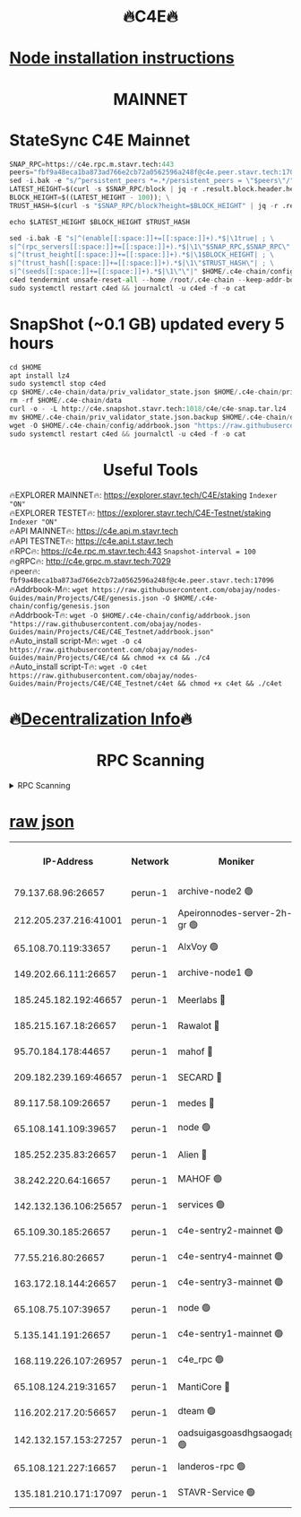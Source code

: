 <h1 align="center"> 🔥C4E🔥</h1>

[Node installation instructions](https://github.com/obajay/nodes-Guides/tree/main/Projects/C4E)
=

<h1 align="center"> MAINNET</h1>

# StateSync C4E Mainnet
```python
SNAP_RPC=https://c4e.rpc.m.stavr.tech:443
peers="fbf9a48eca1ba873ad766e2cb72a0562596a248f@c4e.peer.stavr.tech:17096"
sed -i.bak -e "s/^persistent_peers *=.*/persistent_peers = \"$peers\"/" $HOME/.c4e-chain/config/config.toml
LATEST_HEIGHT=$(curl -s $SNAP_RPC/block | jq -r .result.block.header.height); \
BLOCK_HEIGHT=$((LATEST_HEIGHT - 100)); \
TRUST_HASH=$(curl -s "$SNAP_RPC/block?height=$BLOCK_HEIGHT" | jq -r .result.block_id.hash)

echo $LATEST_HEIGHT $BLOCK_HEIGHT $TRUST_HASH

sed -i.bak -E "s|^(enable[[:space:]]+=[[:space:]]+).*$|\1true| ; \
s|^(rpc_servers[[:space:]]+=[[:space:]]+).*$|\1\"$SNAP_RPC,$SNAP_RPC\"| ; \
s|^(trust_height[[:space:]]+=[[:space:]]+).*$|\1$BLOCK_HEIGHT| ; \
s|^(trust_hash[[:space:]]+=[[:space:]]+).*$|\1\"$TRUST_HASH\"| ; \
s|^(seeds[[:space:]]+=[[:space:]]+).*$|\1\"\"|" $HOME/.c4e-chain/config/config.toml
c4ed tendermint unsafe-reset-all --home /root/.c4e-chain --keep-addr-book
sudo systemctl restart c4ed && journalctl -u c4ed -f -o cat
```
# SnapShot (~0.1 GB) updated every 5 hours
```python
cd $HOME
apt install lz4
sudo systemctl stop c4ed
cp $HOME/.c4e-chain/data/priv_validator_state.json $HOME/.c4e-chain/priv_validator_state.json.backup
rm -rf $HOME/.c4e-chain/data
curl -o - -L http://c4e.snapshot.stavr.tech:1018/c4e/c4e-snap.tar.lz4 | lz4 -c -d - | tar -x -C $HOME/.c4e-chain --strip-components 2
mv $HOME/.c4e-chain/priv_validator_state.json.backup $HOME/.c4e-chain/data/priv_validator_state.json
wget -O $HOME/.c4e-chain/config/addrbook.json "https://raw.githubusercontent.com/obajay/nodes-Guides/main/Projects/C4E/addrbook.json"
sudo systemctl restart c4ed && journalctl -u c4ed -f -o cat
```
 <h1 align="center"> Useful Tools</h1>

🔥EXPLORER MAINNET🔥:  https://explorer.stavr.tech/C4E/staking            `Indexer "ON"` \
🔥EXPLORER TESTET🔥:   https://explorer.stavr.tech/C4E-Testnet/staking     `Indexer "ON"` \
🔥API MAINNET🔥:       https://c4e.api.m.stavr.tech \
🔥API TESTNET🔥:       https://c4e.api.t.stavr.tech \
🔥RPC🔥:               https://c4e.rpc.m.stavr.tech:443                  `Snapshot-interval = 100` \
🔥gRPC🔥:              http://c4e.grpc.m.stavr.tech:7029 \
🔥peer🔥:              `fbf9a48eca1ba873ad766e2cb72a0562596a248f@c4e.peer.stavr.tech:17096` \
🔥Addrbook-M🔥:    ```wget https://raw.githubusercontent.com/obajay/nodes-Guides/main/Projects/C4E/genesis.json -O $HOME/.c4e-chain/config/genesis.json``` \
🔥Addrbook-T🔥:    ```wget -O $HOME/.c4e-chain/config/addrbook.json "https://raw.githubusercontent.com/obajay/nodes-Guides/main/Projects/C4E/C4E_Testnet/addrbook.json"``` \
🔥Auto_install script-M🔥: ```wget -O c4 https://raw.githubusercontent.com/obajay/nodes-Guides/main/Projects/C4E/c4 && chmod +x c4 && ./c4``` \
🔥Auto_install script-T🔥: ```wget -O c4et https://raw.githubusercontent.com/obajay/nodes-Guides/main/Projects/C4E/C4E_Testnet/c4et && chmod +x c4et && ./c4et```

🔥[Decentralization Info](https://github.com/obajay/StateSync-snapshots/tree/main/Projects/C4E/Decentralization)🔥
=

<h1 align="center"> RPC Scanning</h1>

<details>
<summary>RPC Scanning</summary>

<h2 align="center"> We scan nodes in real time every 4 hours. And we provide the final result of RPC endpoints.
We cannot influence the operation of these nodes in any way. </h2>


```python
If Voting Power is higher than 0 --> then the Node is a validator of the network and may be subject to attack and be a potential threat to the chain.
```
```python
We marked such validators with a red symbol
```

</details>

[raw json](https://rpc-check.c4e.stavr.tech/c4e/rpc-c4e-result.json)
=



<table><tr><th>IP-Address</th><th>Network</th><th>Moniker</th><th>Latest Block Height</th><th>Earliest Block Height</th><th>Catching Up</th><th>Tx Index</th><th>Voting Power</th><th>Scan Time</th></tr><tr><td>79.137.68.96:26657</td><td>perun-1</td><td>archive-node2 🟢</td><td>7590123</td><td>1</td><td>False</td><td>on</td><td>0</td><td>2024-03-15T01:53:47.590892945UTC</td></tr><tr><td>212.205.237.216:41001</td><td>perun-1</td><td>Apeironnodes-server-2h-gr 🟢</td><td>1629430</td><td>1</td><td>False</td><td>on</td><td>0</td><td>2024-03-15T01:53:50.399751991UTC</td></tr><tr><td>65.108.70.119:33657</td><td>perun-1</td><td>AlxVoy 🟢</td><td>7590403</td><td>1</td><td>False</td><td>on</td><td>0</td><td>2024-03-15T01:54:02.304878420UTC</td></tr><tr><td>149.202.66.111:26657</td><td>perun-1</td><td>archive-node1 🟢</td><td>7590405</td><td>1</td><td>False</td><td>on</td><td>0</td><td>2024-03-15T01:54:16.527815764UTC</td></tr><tr><td>185.245.182.192:46657</td><td>perun-1</td><td>Meerlabs 🔴</td><td>7590405</td><td>1051501</td><td>False</td><td>on</td><td>344615</td><td>2024-03-15T01:54:21.538904633UTC</td></tr><tr><td>185.215.167.18:26657</td><td>perun-1</td><td>Rawalot 🔴</td><td>7590407</td><td>1090501</td><td>False</td><td>on</td><td>450091</td><td>2024-03-15T01:54:32.686579687UTC</td></tr><tr><td>95.70.184.178:44657</td><td>perun-1</td><td>mahof 🔴</td><td>7590403</td><td>2342001</td><td>False</td><td>off</td><td>1356400</td><td>2024-03-15T01:54:01.619518678UTC</td></tr><tr><td>209.182.239.169:46657</td><td>perun-1</td><td>SECARD 🔴</td><td>7590404</td><td>2616101</td><td>False</td><td>off</td><td>749308</td><td>2024-03-15T01:54:13.920422901UTC</td></tr><tr><td>89.117.58.109:26657</td><td>perun-1</td><td>medes 🔴</td><td>7590407</td><td>2826001</td><td>False</td><td>off</td><td>891025</td><td>2024-03-15T01:54:28.270928139UTC</td></tr><tr><td>65.108.141.109:39657</td><td>perun-1</td><td>node 🟢</td><td>7590401</td><td>5303301</td><td>False</td><td>on</td><td>0</td><td>2024-03-15T01:53:49.947198856UTC</td></tr><tr><td>185.252.235.83:26657</td><td>perun-1</td><td>Alien 🔴</td><td>7590405</td><td>6502501</td><td>False</td><td>on</td><td>648215</td><td>2024-03-15T01:54:16.797275973UTC</td></tr><tr><td>38.242.220.64:16657</td><td>perun-1</td><td>MAHOF 🟢</td><td>7590404</td><td>6885501</td><td>False</td><td>on</td><td>0</td><td>2024-03-15T01:54:14.213954558UTC</td></tr><tr><td>142.132.136.106:25657</td><td>perun-1</td><td>services 🟢</td><td>7590403</td><td>7012001</td><td>False</td><td>on</td><td>0</td><td>2024-03-15T01:54:04.853205987UTC</td></tr><tr><td>65.109.30.185:26657</td><td>perun-1</td><td>c4e-sentry2-mainnet 🟢</td><td>7590405</td><td>7284001</td><td>False</td><td>on</td><td>0</td><td>2024-03-15T01:54:21.213818403UTC</td></tr><tr><td>77.55.216.80:26657</td><td>perun-1</td><td>c4e-sentry4-mainnet 🟢</td><td>7590403</td><td>7297001</td><td>False</td><td>on</td><td>0</td><td>2024-03-15T01:54:02.008643681UTC</td></tr><tr><td>163.172.18.144:26657</td><td>perun-1</td><td>c4e-sentry3-mainnet 🟢</td><td>7590406</td><td>7297001</td><td>False</td><td>on</td><td>0</td><td>2024-03-15T01:54:21.849561843UTC</td></tr><tr><td>65.108.75.107:39657</td><td>perun-1</td><td>node 🟢</td><td>7590403</td><td>7300001</td><td>False</td><td>on</td><td>0</td><td>2024-03-15T01:54:05.178576170UTC</td></tr><tr><td>5.135.141.191:26657</td><td>perun-1</td><td>c4e-sentry1-mainnet 🟢</td><td>7590400</td><td>7300501</td><td>False</td><td>on</td><td>0</td><td>2024-03-15T01:53:46.730491275UTC</td></tr><tr><td>168.119.226.107:26957</td><td>perun-1</td><td>c4e_rpc 🟢</td><td>7590402</td><td>7490401</td><td>False</td><td>on</td><td>0</td><td>2024-03-15T01:53:54.762515455UTC</td></tr><tr><td>65.108.124.219:31657</td><td>perun-1</td><td>MantiCore 🔴</td><td>7590403</td><td>7490403</td><td>False</td><td>off</td><td>729882</td><td>2024-03-15T01:54:01.180227710UTC</td></tr><tr><td>116.202.217.20:56657</td><td>perun-1</td><td>dteam 🟢</td><td>7590400</td><td>7511001</td><td>False</td><td>on</td><td>0</td><td>2024-03-15T01:53:47.276311182UTC</td></tr><tr><td>142.132.157.153:27257</td><td>perun-1</td><td>oadsuigasgoasdhgsaogadg 🟢</td><td>7590400</td><td>7574001</td><td>False</td><td>on</td><td>0</td><td>2024-03-15T01:53:44.427146486UTC</td></tr><tr><td>65.108.121.227:16657</td><td>perun-1</td><td>landeros-rpc 🟢</td><td>7590400</td><td>7576501</td><td>False</td><td>on</td><td>0</td><td>2024-03-15T01:53:47.050375483UTC</td></tr><tr><td>135.181.210.171:17097</td><td>perun-1</td><td>STAVR-Service 🟢</td><td>7590404</td><td>7588001</td><td>False</td><td>on</td><td>0</td><td>2024-03-15T01:54:05.488744950UTC</td></tr></table>
